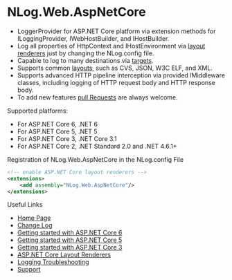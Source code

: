 # NLog.Web.AspNetCore

- LoggerProvider for ASP.NET Core platform via extension methods for ILoggingProvider, IWebHostBuilder, and IHostBuilder.
- Log all properties of HttpContext and IHostEnvironment via [layout renderers](https://nlog-project.org/config/?tab=layout-renderers&search=package:nlog.web.aspnetcore) just by changing the NLog.config file.
- Capable to log to many destinations via [targets](https://nlog-project.org/config/?tab=targets).
- Supports common [layouts](https://nlog-project.org/config/?tab=layouts), such as CVS, JSON, W3C ELF, and XML.
- Supports advanced HTTP pipeline interception via provided IMiddleware classes, including logging of HTTP request body and HTTP response body.
- To add new features [pull Requests](https://github.com/NLog/NLog.Web/pulls) are always welcome.

Supported platforms:

- For ASP.NET Core 6, .NET 6
- For ASP.NET Core 5, .NET 5
- For ASP.NET Core 3, .NET Core 3.1
- For ASP.NET Core 2, .NET Standard 2.0 and .NET 4.6.1+

Registration of NLog.Web.AspNetCore in the NLog.config File

```xml
<!-- enable ASP.NET Core layout renderers -->
<extensions>
    <add assembly="NLog.Web.AspNetCore"/>
</extensions>
```

Useful Links

- [Home Page](https://nlog-project.org/)
- [Change Log](https://github.com/NLog/NLog.Web/releases)
- [Getting started with ASP.NET Core 6](https://github.com/NLog/NLog/wiki/Getting-started-with-ASP.NET-Core-6)
- [Getting started with ASP.NET Core 5](https://github.com/NLog/NLog/wiki/Getting-started-with-ASP.NET-Core-5)
- [Getting started with ASP.NET Core 3](https://github.com/NLog/NLog/wiki/Getting-started-with-ASP.NET-Core-3)
- [ASP.NET Core Layout Renderers](https://nlog-project.org/config/?tab=layout-renderers&search=package:nlog.web.aspnetcore)
- [Logging Troubleshooting](https://github.com/NLog/NLog/wiki/Logging-troubleshooting)
- [Support](https://stackoverflow.com/questions/tagged/nlog)

